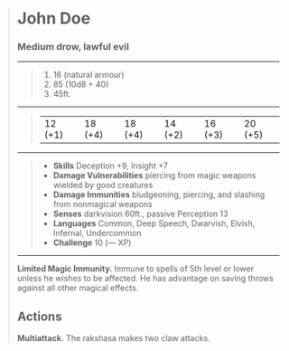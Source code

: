 > # John Doe
> ### Medium drow, lawful evil
> ---
> > 1. 16 (natural armour)
> > 1. 85 (10d8 + 40)
> > 1. 45ft.
> ---
> > |         |         |         |         |         |         |
> > | ------- | ------- | ------- | ------- | ------- | ------- |
> > | 12 (+1) | 18 (+4) | 18 (+4) | 14 (+2) | 16 (+3) | 20 (+5) |
> ---
> > - **Skills** Deception +9, Insight +7
> > - **Damage Vulnerabilities** piercing from magic weapons wielded by good creatures
> > - **Damage Immunities** bludgeoning, piercing, and slashing from nonmagical weapons
> > - **Senses** darkvision 60ft., passive Perception 13
> > - **Languages** Common, Deep Speech, Dwarvish, Elvish, Infernal, Undercommon
> > - **Challenge** 10 (— XP)
> ---
> **Limited Magic Immunity.** Immune to spells of 5th level or lower unless he wishes to be affected. He has advantage on saving throws against all other magical effects.
>
> ## Actions
> **Multiattack.** The rakshasa makes two claw attacks.